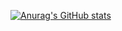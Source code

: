 [![Anurag's GitHub stats](https://github-readme-stats.vercel.app/api?username=cjcra&show_icons=true&theme=dark&langs_count=8)](https://github.com/anuraghazra/github-readme-stats)
